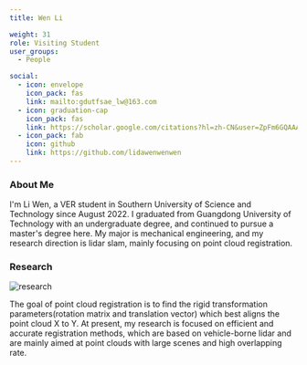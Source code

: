 ```yaml
---
title: Wen Li

weight: 31
role: Visiting Student
user_groups:
  - People

social:
  - icon: envelope 
    icon_pack: fas
    link: mailto:gdutfsae_lw@163.com
  - icon: graduation-cap 
    icon_pack: fas
    link: https://scholar.google.com/citations?hl=zh-CN&user=ZpFm6GQAAAAJ
  - icon_pack: fab
    icon: github
    link: https://github.com/lidawenwenwen
---
```

### About Me
I'm Li Wen, a VER student in Southern University of Science and Technology since August 2022. I graduated from Guangdong University of Technology with an undergraduate degree, and continued to pursue a master's degree here. My major is mechanical engineering, and my research direction is lidar slam, mainly focusing on point cloud registration.

### Research
![research](authors_research/wen_li.png "Research Introduction")

The goal of point cloud registration is to find the rigid transformation parameters(rotation matrix and translation vector) which best aligns the point cloud X to Y.
At present, my research is focused on efficient and accurate registration methods, which are based on vehicle-borne lidar and are mainly aimed at point clouds with large scenes and high overlapping rate.



